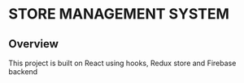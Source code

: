 STORE MANAGEMENT SYSTEM
=========================

## Overview
This project is built on React using hooks, Redux store and Firebase backend

